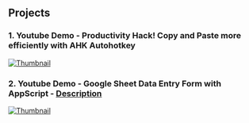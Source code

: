 ## Projects

### 1. Youtube Demo - Productivity Hack! Copy and Paste more efficiently with AHK Autohotkey
<a href="https://www.youtube.com/watch?v=l-6i0F9kIEA&ab_channel=Tengchan">
    <img src="https://img.youtube.com/vi/l-6i0F9kIEA/maxresdefault.jpg" alt="Thumbnail">
</a>


### 2. Youtube Demo - Google Sheet Data Entry Form with AppScript -  [Description](https://github.com/Tran1595/Appscript-Data-Entry-Form-in-Gsheet/tree/main)
<a href="https://youtu.be/1aITKJuYO2c">
    <img src="https://img.youtube.com/vi/1aITKJuYO2c/maxresdefault.jpg" alt="Thumbnail">
</a>

